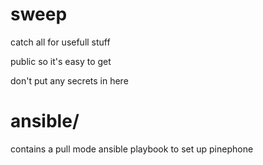 # sweep

catch all for usefull stuff

public so it's easy to get

don't put any secrets in here


# ansible/

contains a pull mode ansible playbook to set up pinephone
